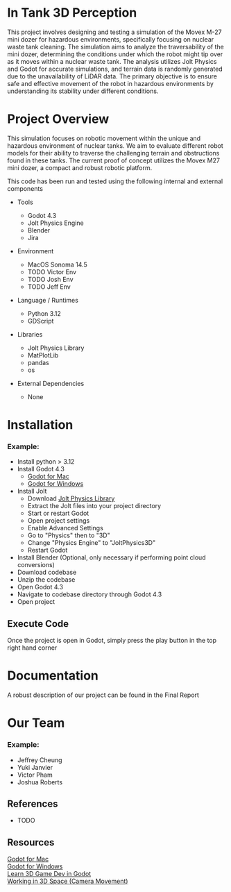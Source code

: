 # In Tank 3D Perception

This project involves designing and testing a simulation of the Movex M-27 mini dozer for hazardous environments, specifically focusing on nuclear waste tank cleaning. The simulation aims to analyze the traversability of the mini dozer, determining the conditions under which the robot might tip over as it moves within a nuclear waste tank. The analysis utilizes Jolt Physics and Godot for accurate simulations, and terrain data is randomly generated due to the unavailability of LiDAR data. The primary objective is to ensure safe and effective movement of the robot in hazardous environments by understanding its stability under different conditions.

# Project Overview
This simulation focuses on robotic movement within the unique and hazardous environment of nuclear tanks. We aim to evaluate different robot models for their ability to traverse the challenging terrain and obstructions found in these tanks. The current proof of concept utilizes the Movex M27 mini dozer, a compact and robust robotic platform.

This code has been run and tested using the following internal and external components

- Tools
    - Godot 4.3
    - Jolt Physics Engine
    - Blender
    - Jira

- Environment
    - MacOS Sonoma 14.5
    - TODO Victor Env
    - TODO Josh Env
    - TODO Jeff Env

- Language / Runtimes
    - Python 3.12
    - GDScript

- Libraries
    - Jolt Physics Library
    - MatPlotLib
    - pandas
    - os

- External Dependencies
    - None

# Installation

<!-- How do I download/use the tool -->

### Example:

- Install python > 3.12
- Install Godot 4.3
    - <a href="https://godotengine.org/download/macos/">Godot for Mac</a><br />
    - <a href="https://godotengine.org/download/windows/">Godot for Windows</a><br />
- Install Jolt
    - Download <a href="https://godotengine.org/asset-library/asset/1918">Jolt Physics Library</a>
    - Extract the Jolt files into your project directory
    - Start or restart Godot
    - Open project settings
    - Enable Advanced Settings
    - Go to "Physics" then to "3D"
    - Change "Physics Engine" to "JoltPhysics3D"
    - Restart Godot
- Install Blender (Optional, only necessary if performing point cloud conversions)
- Download codebase
- Unzip the codebase
- Open Godot 4.3
- Navigate to codebase directory through Godot 4.3
- Open project

## Execute Code

Once the project is open in Godot, simply press the play button in the top right hand corner

# Documentation

A robust description of our project can be found in the Final Report

# Our Team

### Example:
- Jeffrey Cheung
- Yuki Janvier
- Victor Pham
- Joshua Roberts

## References

- TODO

## Resources
<a href="https://godotengine.org/download/macos/">Godot for Mac</a><br />
<a href="https://godotengine.org/download/windows/">Godot for Windows</a><br />
<a href="https://docs.godotengine.org/en/stable/getting_started/first_3d_game/index.html">Learn 3D Game Dev in Godot</a><br />
<a href="https://docs.godotengine.org/en/stable/tutorials/3d/introduction_to_3d.html#d-viewport">Working in 3D Space (Camera Movement)</a><br />